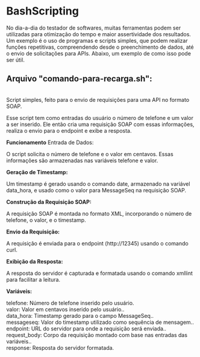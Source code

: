 # BashScripting

No dia-a-dia do testador de softwares, muitas ferramentas podem ser utilizadas para otimização do tempo e maior assertividade dos resultados. Um exemplo é o uso de programas e scripts simples, que podem realizar funções repetitivas, compreendendo desde o preenchimento de dados, até o envio de solicitações para APIs. Abaixo, um exemplo de como isso pode ser útil.

## Arquivo "comando-para-recarga.sh":
<br>Script simples, feito para o envio de requisições para uma API no formato SOAP.  

Esse script tem como entradas do usuário o número de telefone e um valor a ser inserido. Ele então cria uma requisição SOAP com essas informações, realiza o envio para o endpoint e exibe a resposta.

**Funcionamento**
Entrada de Dados:

O script solicita o número de telefone e o valor em centavos.
Essas informações são armazenadas nas variáveis telefone e valor.

**Geração de Timestamp:**

Um timestamp é gerado usando o comando date, armazenado na variável data_hora, e usado como o valor para MessageSeq na requisição SOAP.

**Construção da Requisição SOAP:**

A requisição SOAP é montada no formato XML, incorporando o número de telefone, o valor, e o timestamp.

**Envio da Requisição:**

A requisição é enviada para o endpoint (http://12345) usando o comando curl.

**Exibição da Resposta:**

A resposta do servidor é capturada e formatada usando o comando xmllint para facilitar a leitura.

**Variáveis:**

telefone: Número de telefone inserido pelo usuário.<br>
valor: Valor em centavos inserido pelo usuário..<br>
data_hora: Timestamp gerado para o campo MessageSeq..<br>
messageseq: Valor do timestamp utilizado como sequência de mensagem..<br>
endpoint: URL do servidor para onde a requisição será enviada..<br>
request_body: Corpo da requisição montado com base nas entradas das variáveis..<br>
response: Resposta do servidor formatada.
